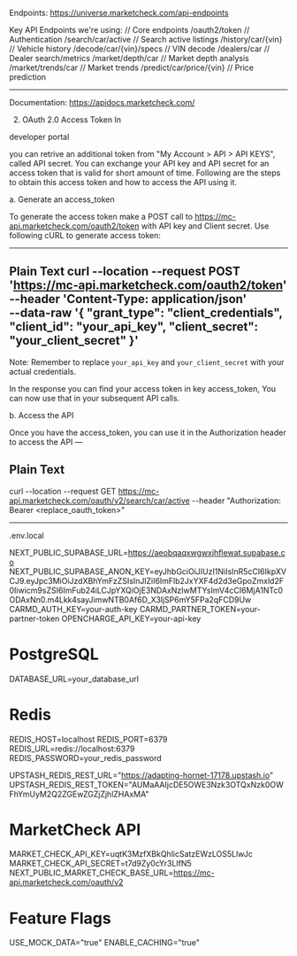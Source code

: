 



Endpoints: https://universe.marketcheck.com/api-endpoints




Key API Endpoints we're using:
// Core endpoints
/oauth2/token                  // Authentication
/search/car/active            // Search active listings
/history/car/{vin}            // Vehicle history
/decode/car/{vin}/specs       // VIN decode
/dealers/car                  // Dealer search/metrics
/market/depth/car             // Market depth analysis
/market/trends/car            // Market trends
/predict/car/price/{vin}      // Price prediction

-----------------------------------------------------------------
Documentation: https://apidocs.marketcheck.com/

2. OAuth 2.0 Access Token
In

developer portal

you can retrive an additional token from "My Account > API > API KEYS", called API secret. You can exchange your API key and API secret for an access token that is valid for short amount of time. Following are the steps to obtain this access token and how to access the API using it.

a. Generate an access_token

To generate the access token make a POST call to https://mc-api.marketcheck.com/oauth2/token with API key and Client secret. Use following cURL to generate access token:

------------------------------
Plain Text
curl --location --request POST
   'https://mc-api.marketcheck.com/oauth2/token' \
   --header 'Content-Type: application/json' \
   --data-raw '{
   "grant_type": "client_credentials",
   "client_id": "your_api_key",
   "client_secret": "your_client_secret"
   }'
---------------------------


Note: Remember to replace `your_api_key` and `your_client_secret` with your actual
credentials.

In the response you can find your access token in key access_token, You can now use that in your subsequent API calls.

b. Access the API

Once you have the access_token, you can use it in the Authorization header to access the API —

Plain Text
----------------------------------------------------------------
curl --location --request GET https://mc-api.marketcheck.com/oauth/v2/search/car/active
  --header "Authorization: Bearer <replace_oauth_token>"

----------------------------------------------------



.env.local


NEXT_PUBLIC_SUPABASE_URL=https://aeobqaqxwgwxjhflewat.supabase.co
NEXT_PUBLIC_SUPABASE_ANON_KEY=eyJhbGciOiJIUzI1NiIsInR5cCI6IkpXVCJ9.eyJpc3MiOiJzdXBhYmFzZSIsInJlZiI6ImFlb2JxYXF4d2d3eGpoZmxld2F0Iiwicm9sZSI6ImFub24iLCJpYXQiOjE3NDAxNzIwMTYsImV4cCI6MjA1NTc0ODAxNn0.m4Lkk4sayJimwNTB0Af6D_X3ljSP6mY5FPa2qFCD9Uw
CARMD_AUTH_KEY=your-auth-key
CARMD_PARTNER_TOKEN=your-partner-token
OPENCHARGE_API_KEY=your-api-key

# PostgreSQL
DATABASE_URL=your_database_url

# Redis
REDIS_HOST=localhost
REDIS_PORT=6379
REDIS_URL=redis://localhost:6379
REDIS_PASSWORD=your_redis_password

UPSTASH_REDIS_REST_URL="https://adapting-hornet-17178.upstash.io"
UPSTASH_REDIS_REST_TOKEN="AUMaAAIjcDE5OWE3Nzk3OTQxNzk0OWFhYmUyM2Q2ZGEwZGZjZjhlZHAxMA"

# MarketCheck API
MARKET_CHECK_API_KEY=uqtK3MzfXBkQhlicSatzEWzLOS5LlwJc
MARKET_CHECK_API_SECRET=t7d9Zy0cYr3LIfN5
NEXT_PUBLIC_MARKET_CHECK_BASE_URL=https://mc-api.marketcheck.com/oauth/v2

# Feature Flags
USE_MOCK_DATA="true"
ENABLE_CACHING="true"


















